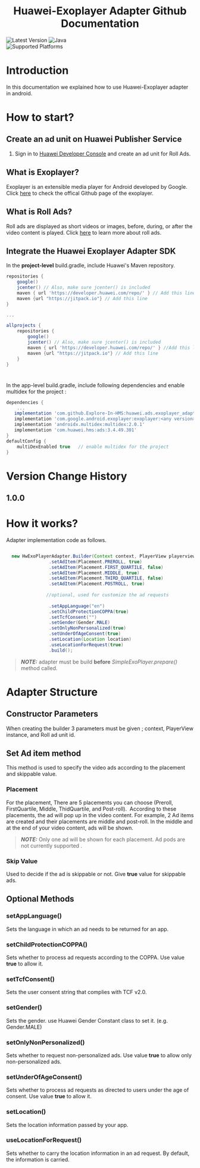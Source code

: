  <h1 align="center">Huawei-Exoplayer Adapter Github Documentation</h3>

 ![Latest Version](https://img.shields.io/badge/latestVersion-1.0.0-yellow) ![Java](https://img.shields.io/badge/language-java-blue)
<br>
![Supported Platforms](https://img.shields.io/badge/Supported_Platforms:-Native_Android_-orange)

# Introduction

In this documentation we explained how to use Huawei-Exoplayer adapter in android.

# How to start?
  
## Create an ad unit on Huawei Publisher Service

1. Sign in to [Huawei Developer Console](https://developer.huawei.com/consumer/en/console) and create an ad unit for Roll Ads.

## What is Exoplayer?

Exoplayer is an extensible media player for Android developed by Google.
Click [here](https://github.com/google/ExoPlayer) to check the offical Github page of the exoplayer.

## What is Roll Ads?

Roll ads are displayed as short videos or images, before, during, or after the video content is played.
Click [here](https://developer.huawei.com/consumer/en/doc/development/HMSCore-Guides/publisher-service-instream-0000001058253743) to learn more about roll ads.



## Integrate the Huawei Exoplayer Adapter SDK

In the **project-level** build.gradle, include Huawei's Maven repository.

```groovy
repositories {
    google()
    jcenter() // Also, make sure jcenter() is included
    maven { url 'https://developer.huawei.com/repo/' } // Add this line
    maven {url "https://jitpack.io"} // Add this line
}

...

allprojects {
    repositories {
        google()
        jcenter() // Also, make sure jcenter() is included
        maven { url 'https://developer.huawei.com/repo/' } //Add this line
        maven {url "https://jitpack.io"} // Add this line
    }
}
```
<h1 id="app-level"></h1>

In the app-level build.gradle, include following dependencies and enable multidex for the project :

```groovy
dependencies {
    ...
   implementation 'com.github.Explore-In-HMS:huawei.ads.exoplayer_adapter:v1.0.0'
   implementation 'com.google.android.exoplayer:exoplayer:<any version>'
   implementation 'androidx.multidex:multidex:2.0.1'
   implementation 'com.huawei.hms:ads:3.4.49.301' 
}
defaultConfig {
    multiDexEnabled true   // enable multidex for the project
}
```

# Version Change History

## 1.0.0


# How it works?

Adapter implementation code as follows. 


```java

  new HwExoPlayerAdapter.Builder(Context context, PlayerView playerview, "Huawei Roll ad unit id")
                .setAdItem(Placement.PREROLL, true)
                .setAdItem(Placement.FIRST_QUARTILE, false)
                .setAdItem(Placement.MIDDLE, true)
                .setAdItem(Placement.THIRD_QUARTILE, false)
                .setAdItem(Placement.POSTROLL, true)
          
               //optional, used for customize the ad requests
          
                .setAppLanguage("en")              
                .setChildProtectionCOPPA(true)   
                .setTcfConsent("")                
                .setGender(Gender.MALE)        
                .setOnlyNonPersonalized(true)    
                .setUnderOfAgeConsent(true)      
                .setLocation(Location location)  
                .useLocationForRequest(true) 
                .build();

```




> **_NOTE:_** adapter must be build  <b>before</b> <i>SimpleExoPlayer.prepare()</i> method called.
<h1></h1>

# Adapter Structure

## Constructor Parameters

 When creating the builder 3 parameters must be given ; context, PlayerView instance, and  Roll ad unit id.
 
## Set Ad item method

This method is used to specify the video ads according to the placement and skippable value.

### Placement

For the placement, There are 5 placements you can choose (Preroll, FirstQuartile, Middle, ThidQuartile, and Post-roll). 
According to these placements, the ad will pop up in the video content.
For example, 2 Ad items are created and their placements are middle and post-roll.
In the middle and at the end of your video content, ads will be shown.

> **_NOTE:_** Only one ad will be shown for each placement. Ad pods are not currently supported .

### Skip Value 

Used to decide if the ad is skippable or not. Give <b>true</b> value for skippable ads.

## Optional Methods

### setAppLanguage()

Sets the language in which an ad needs to be returned for an app.

### setChildProtectionCOPPA()

Sets whether to process ad requests according to the COPPA.  Use value <b>true</b> to allow it.

### setTcfConsent()

Sets the user consent string that complies with TCF v2.0.

### setGender()

Sets the gender. use Huawei Gender Constant class  to set it.  (e.g. Gender.MALE)

### setOnlyNonPersonalized()

Sets whether to request non-personalized ads. Use value <b>true</b> to allow only non-personalized ads.

### setUnderOfAgeConsent()

Sets whether to process ad requests as directed to users under the age of consent. Use value <b>true</b> to allow it.

### setLocation()

Sets the location information passed by your app.

### useLocationForRequest()

Sets whether to carry the location information in an ad request. By default, the information is carried.

